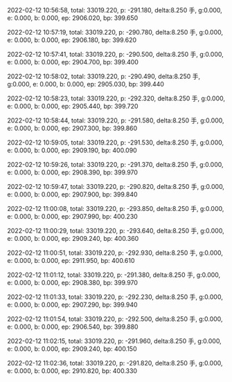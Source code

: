 2022-02-12 10:56:58, total: 33019.220, p: -291.180, delta:8.250 手, g:0.000, e: 0.000, b: 0.000, ep: 2906.020, bp: 399.650

2022-02-12 10:57:19, total: 33019.220, p: -290.780, delta:8.250 手, g:0.000, e: 0.000, b: 0.000, ep: 2906.180, bp: 399.620

2022-02-12 10:57:41, total: 33019.220, p: -290.500, delta:8.250 手, g:0.000, e: 0.000, b: 0.000, ep: 2904.700, bp: 399.400

2022-02-12 10:58:02, total: 33019.220, p: -290.490, delta:8.250 手, g:0.000, e: 0.000, b: 0.000, ep: 2905.030, bp: 399.440

2022-02-12 10:58:23, total: 33019.220, p: -292.320, delta:8.250 手, g:0.000, e: 0.000, b: 0.000, ep: 2905.440, bp: 399.720

2022-02-12 10:58:44, total: 33019.220, p: -291.580, delta:8.250 手, g:0.000, e: 0.000, b: 0.000, ep: 2907.300, bp: 399.860

2022-02-12 10:59:05, total: 33019.220, p: -291.530, delta:8.250 手, g:0.000, e: 0.000, b: 0.000, ep: 2909.190, bp: 400.090

2022-02-12 10:59:26, total: 33019.220, p: -291.370, delta:8.250 手, g:0.000, e: 0.000, b: 0.000, ep: 2908.390, bp: 399.970

2022-02-12 10:59:47, total: 33019.220, p: -290.820, delta:8.250 手, g:0.000, e: 0.000, b: 0.000, ep: 2907.900, bp: 399.840

2022-02-12 11:00:08, total: 33019.220, p: -293.850, delta:8.250 手, g:0.000, e: 0.000, b: 0.000, ep: 2907.990, bp: 400.230

2022-02-12 11:00:29, total: 33019.220, p: -293.640, delta:8.250 手, g:0.000, e: 0.000, b: 0.000, ep: 2909.240, bp: 400.360

2022-02-12 11:00:51, total: 33019.220, p: -292.930, delta:8.250 手, g:0.000, e: 0.000, b: 0.000, ep: 2911.950, bp: 400.610

2022-02-12 11:01:12, total: 33019.220, p: -291.380, delta:8.250 手, g:0.000, e: 0.000, b: 0.000, ep: 2908.380, bp: 399.970

2022-02-12 11:01:33, total: 33019.220, p: -292.230, delta:8.250 手, g:0.000, e: 0.000, b: 0.000, ep: 2907.290, bp: 399.940

2022-02-12 11:01:54, total: 33019.220, p: -292.500, delta:8.250 手, g:0.000, e: 0.000, b: 0.000, ep: 2906.540, bp: 399.880

2022-02-12 11:02:15, total: 33019.220, p: -291.960, delta:8.250 手, g:0.000, e: 0.000, b: 0.000, ep: 2909.240, bp: 400.150

2022-02-12 11:02:36, total: 33019.220, p: -291.820, delta:8.250 手, g:0.000, e: 0.000, b: 0.000, ep: 2910.820, bp: 400.330